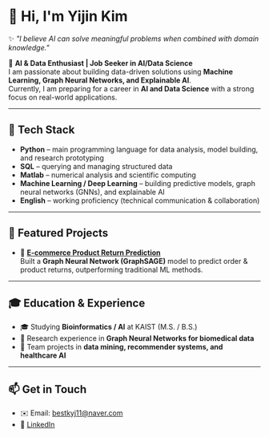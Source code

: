 # 👋 Hi, I'm Yijin Kim  

✨ *"I believe AI can solve meaningful problems when combined with domain knowledge."*  

🚀 **AI & Data Enthusiast | Job Seeker in AI/Data Science**  
I am passionate about building data-driven solutions using **Machine Learning, Graph Neural Networks, and Explainable AI**.  
Currently, I am preparing for a career in **AI and Data Science** with a strong focus on real-world applications.

---

## 🔧 Tech Stack
- **Python** – main programming language for data analysis, model building, and research prototyping  
- **SQL** – querying and managing structured data 
- **Matlab** – numerical analysis and scientific computing
- **Machine Learning / Deep Learning** – building predictive models, graph neural networks (GNNs), and explainable AI   
- **English** – working proficiency (technical communication & collaboration)

---

## 📂 Featured Projects
- 🛒 [**E-commerce Product Return Prediction**](https://github.com/twojinie/E-commerce-Product-Return-Prediction)  
  Built a **Graph Neural Network (GraphSAGE)** model to predict order & product returns, outperforming traditional ML methods.  

---

## 🎓 Education & Experience
- 🎓 Studying **Bioinformatics / AI** at KAIST (M.S. / B.S.)
- 📑 Research experience in **Graph Neural Networks for biomedical data**  
- 🤝 Team projects in **data mining, recommender systems, and healthcare AI**

---

## 📫 Get in Touch
- ✉️ Email: bestkyj11@naver.com
- 💼 [LinkedIn](www.linkedin.com/in/yijink)  




